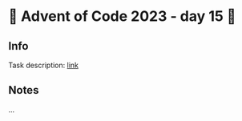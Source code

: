 # 🎄 Advent of Code 2023 - day 15 🎄

## Info

Task description: [link](https://adventofcode.com/2023/day/15)

## Notes

...